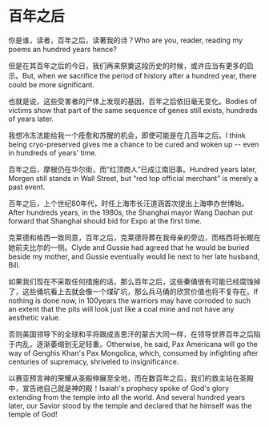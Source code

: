 # 百年之后

<p><span class="chinese">你是谁，读者，百年之后，读著我的诗？</span><span class="english">Who are you, reader, reading my poems an hundred years hence?</span></p>

<p><span class="chinese">但是在其百年之后的今日，我们再来祭奠这段历史的时候，或许应当有更多的启示。</span><span class="english">But, when we sacrifice the period of history after a hundred year, there could be more significant.</span></p>

<p><span class="chinese">也就是说，这些受害者的尸体上发现的基因，百年之后依旧毫无变化。</span><span class="english">Bodies of victims show that part of the same sequence of genes still exists, hundreds of years later.</span></p>

<p><span class="chinese">我想冷冻法能给我一个痊愈和苏醒的机会，即使可能是在几百年之后。</span><span class="english">I think being cryo-preserved gives me a chance to be cured and woken up -- even in hundreds of years' time.</span></p>

<p><span class="chinese">百年之后，摩根仍在华尔街，而“红顶商人”已成江南旧事。</span><span class="english">Hundred years later, Morgen still stands in Wall Street, but “red top official merchant” is merely a past event.</span></p>

<p><span class="chinese">百年之后，上个世纪80年代，时任上海市长汪道涵首次提出上海申办世博始。</span><span class="english">After hundreds years, in the 1980s, the Shanghai mayor Wang Daohan put forward that Shanghai should bid for Expo at the first time.</span></p>

<p><span class="chinese">克莱德和格西一致同意，百年之后，克莱德将葬在我母亲的旁边，而格西将长眠在她前夫比尔的一侧。</span><span class="english">Clyde and Gussie had agreed that he would be buried beside my mother, and Gussie eventually would lie next to her late husband, Bill.</span></p>

<p><span class="chinese">如果我们现在不采取任何措施的话，那么百年之后，这些秦俑很有可能已经腐蚀掉了，这些俑坑看上去就会像一个煤矿坑，那么兵马俑的欣赏价值也将不复存在。</span><span class="english">If nothing is done now, in 100years the warriors may have corroded to such an extent that the pits will look just like a coal mine and not have any aesthetic value.</span></p>

<p><span class="chinese">否则美国领导下的全球和平将跟成吉思汗的蒙古大同一样，在领导世界百年之后陷于内乱，逐渐萎缩到无足轻重。</span><span class="english">Otherwise, he said, Pax Americana will go the way of Genghis Khan's Pax Mongolica, which, consumed by infighting after centuries of supremacy, shriveled to insignificance.</span></p>

<p><span class="chinese">以赛亚预言神的荣耀从圣殿伸展至全地，而在数百年之后，我们的救主站在圣殿中，宣告祂自己就是神的殿！</span><span class="english">Isaiah's prophecy spoke of God's glory extending from the temple into all the world. And several hundred years later, our Savior stood by the temple and declared that he himself was the temple of God!</span></p>

